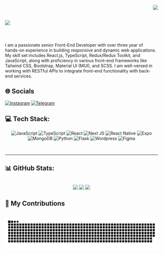 <!--
**taozhi8833998/taozhi8833998** is a ✨ _special_ ✨ repository because its `README.md` (this file) appears on your GitHub profile.

Here are some ideas to get you started:

- 🔭 I’m currently working on ...
- 🌱 I’m currently learning ...
- 👯 I’m looking to collaborate on ...
- 🤔 I’m looking for help with ...
- 💬 Ask me about ...
- 📫 How to reach me: ...
- 😄 Pronouns: ...
- ⚡ Fun fact: ...


<h1 align="center">Hi, I'm REZA ASADI 👋 </h1>
<img align="right" src="https://visitor-badge.laobi.icu/badge?page_id=lRezaAsadil.lRezaAsadil&left_color=royalblue&right_color=black"  />
<h3 align="center">Aspiring Full Front-End Developer from Iran </h3>

❤️ I prefer React & Nextjs on frontend
🤔 I'm currently working on Platinco.


## About me:
- 🔭 I’m looking to collaborate on commercial projects and startups
- 📫 How to reach me: [Email](rezaasadii.dev.com)
- 💬 Ask me about `Frontend`

<img align="right" src="https://octodex.github.com/images/welcometocat.png" width="300">

## My stack:
- 2+ years of experience in Front-End
- ❤️ API, RESTful API,
- HTML/CSS, Javascript

## Languages and Tools:
<div align="left">
 <code><img src="https://cdn.jsdelivr.net/gh/devicons/devicon/icons/javascript/javascript-original.svg" height="30" alt="javascript logo"  /></code>
  <img width="12" />
  <code><img src="https://cdn.jsdelivr.net/gh/devicons/devicon/icons/typescript/typescript-original.svg" height="30" alt="typescript logo"  /></code>
  <img width="12" />
  <code><img src="https://cdn.jsdelivr.net/gh/devicons/devicon/icons/react/react-original.svg" height="30" alt="react logo"  /></code>
  <img width="12" />
  <code><img src="https://cdn.jsdelivr.net/gh/devicons/devicon/icons/html5/html5-original.svg" height="30" alt="html5 logo"  /></code>
  <img width="12" />
  <code><img src="https://cdn.jsdelivr.net/gh/devicons/devicon/icons/css3/css3-original.svg" height="30" alt="css3 logo"  /></code>
  <img width="12" />
  <code><img src="https://cdn.jsdelivr.net/gh/devicons/devicon/icons/git/git-original.svg" height="30" alt="git logo"  /></code>
  <img width="12" />
  <code><img src="https://skillicons.dev/icons?i=github" height="30" alt="github logo"  /></code>
  <img width="12" />
  <code><img src="https://cdn.jsdelivr.net/gh/devicons/devicon/icons/gitlab/gitlab-original.svg" height="30" alt="gitlab logo"  /></code>
  <img width="12" />
  <code><img src="https://cdn.jsdelivr.net/gh/devicons/devicon/icons/npm/npm-original-wordmark.svg" height="30" alt="npm logo"  /></code>
  <img width="12" />
  <code><img src="https://cdn.jsdelivr.net/gh/devicons/devicon/icons/react/react-original.svg" height="30" alt="react logo"  /></code>
</div>


## My Journey
<div>
  <img width="440px" src="https://github-readme-stats.vercel.app/api?username=lRezaAsadil&show_icons=true&theme=onedark">
  <img width="385px" src="https://github-readme-stats.anuraghazra1.vercel.app/api/top-langs/?username=lRezaAsadil&layout=compact&theme=onedark" />
  <img width="440px" src="https://github-readme-activity-graph.vercel.app/graph?username=lRezaAsadil&theme=github">
  <img width="385px" src="https://github-readme-streak-stats.herokuapp.com/?user=lRezaAsadil&theme=onedark" />
</div>



## Feeding...
![Snake animation](https://raw.githubusercontent.com/lRezaAsadil/lRezaAsadil/output/github-contribution-grid-snake-dark.svg)

##
-->
<img align="right" src="https://visitor-badge.laobi.icu/badge?page_id=lRezaAsadil.lRezaAsadil" />

<h1 align="left">
    <img src="https://readme-typing-svg.herokuapp.com/?font=Righteous&size=35&center=false&color=fff&vCenter=true&width=500&height=70&duration=3000&lines=Hi+There!+👋;+I'm+Reza+Asadi!;" />
</h1>

<br/>

<div align="left">
 
I am a passionate senior Front-End Developer with over three year
of hands-on experience in building responsive and dynamic web
applications. My skill set includes React.js, TypeScript,
Redux/Redux Toolkit, and JavaScript, along with proficiency in
various front-end frameworks like Tailwind CSS, Bootstrap, Material
UI (MUI), and SCSS. I am well-versed in working with RESTful APIs
to integrate front-end functionality with back-end services.
 </div>
<h2 align="left">🌐 Socials</h2>
<div>
 
  [![Instagram](https://img.shields.io/badge/Instagram-%23E4405F.svg?logo=Instagram&logoColor=white)](https://instagram.com/_mr.asadi) 
  [![Telegram](https://img.shields.io/badge/Telegram-%230077B5.svg?logo=Telegram&logoColor=white)](https://t.me/RezaAsadi_Dev) 

</div>


<h2 align="left">💻 Tech Stack:</h2>

<div align="center">

![JavaScript](https://img.shields.io/badge/javascript-%23323330.svg?style=for-the-badge&logo=javascript&logoColor=%23F7DF1E)
![TypeScript](https://img.shields.io/badge/typescript-%23007ACC.svg?style=for-the-badge&logo=typescript&logoColor=white)
![React](https://img.shields.io/badge/react-%2320232a.svg?style=for-the-badge&logo=react&logoColor=%2361DAFB)
![Next JS](https://img.shields.io/badge/Next-black?style=for-the-badge&logo=next.js&logoColor=white)
![React Native](https://img.shields.io/badge/react_native-%2320232a.svg?style=for-the-badge&logo=react&logoColor=%2361DAFB)
![Expo](https://img.shields.io/badge/expo-1C1E24?style=for-the-badge&logo=expo&logoColor=#D04A37)
![MongoDB](https://img.shields.io/badge/MongoDB-%234ea94b.svg?style=for-the-badge&logo=mongodb&logoColor=white)
![Python](https://img.shields.io/badge/python-3670A0?style=for-the-badge&logo=python&logoColor=white)
![Flask](https://img.shields.io/badge/flask-3670A0?style=for-the-badge&logo=flask&logoColor=ffdd)
![Wordpress](https://img.shields.io/badge/wordpress-3670A0?style=for-the-badge&logo=wordpress&logoColor=ffdd)
![Figma](https://img.shields.io/badge/figma-3670A0?style=for-the-badge&logo=figma&logoColor=ffdd)

</div>

<br/>
<hr/>

<h2 align="left"> 📊 GitHub Stats: </h2>
<br>
<div align=center>
  <img width="280px" src="https://github-readme-stats.anuraghazra1.vercel.app/api/top-langs/?username=lRezaAsadil&layout=compact&theme=onedark" />
  <img width="280px" src="https://github-readme-stats.vercel.app/api?username=lRezaAsadil&show_icons=true&theme=onedark">
  <img width="280px" src="https://github-readme-activity-graph.vercel.app/graph?username=lRezaAsadil&theme=github">
</div>

<div align="left">
  <h2>🐍 My Contributions</h2>
  <br>
  <img alt="snake eating my contributions" src="https://raw.githubusercontent.com/lRezaAsadil/lRezaAsadil/output/github-contribution-grid-snake.svg" />
  
  <br/><br/><br/>
</div>

<br/>

<br/>
